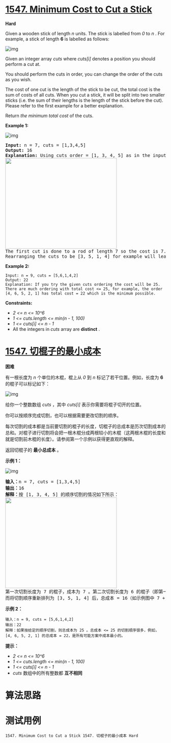 # [1547. Minimum Cost to Cut a Stick][enTitle]

**Hard**

Given a wooden stick of length  *n*  units. The stick is labelled from  *0*  to  *n* . For example, a stick of length **6**  is labelled as follows:

![img](https://assets.leetcode.com/uploads/2020/07/21/statement.jpg)

Given an integer array  *cuts*  where  *cuts[i]*  denotes a position you should perform a cut at.

You should perform the cuts in order, you can change the order of the cuts as you wish.

The cost of one cut is the length of the stick to be cut, the total cost is the sum of costs of all cuts. When you cut a stick, it will be split into two smaller sticks (i.e. the sum of their lengths is the length of the stick before the cut). Please refer to the first example for a better explanation.

Return  *the minimum total cost*  of the cuts.



**Example 1:** 

![img](https://assets.leetcode.com/uploads/2020/07/23/e1.jpg)


<pre><strong>Input:</strong> n = 7, cuts = [1,3,4,5]
<strong>Output:</strong> 16
<strong>Explanation:</strong> Using cuts order = [1, 3, 4, 5] as in the input leads to the following scenario:
<img alt="" src="https://assets.leetcode.com/uploads/2020/07/21/e11.jpg" style="width: 350px; height: 284px;">
The first cut is done to a rod of length 7 so the cost is 7. The second cut is done to a rod of length 6 (i.e. the second part of the first cut), the third is done to a rod of length 4 and the last cut is to a rod of length 3. The total cost is 7 + 6 + 4 + 3 = 20.
Rearranging the cuts to be [3, 5, 1, 4] for example will lead to a scenario with total cost = 16 (as shown in the example photo 7 + 4 + 3 + 2 = 16).</pre>

**Example 2:** 

```
Input: n = 9, cuts = [5,6,1,4,2]
Output: 22
Explanation: If you try the given cuts ordering the cost will be 25.
There are much ordering with total cost <= 25, for example, the order [4, 6, 5, 2, 1] has total cost = 22 which is the minimum possible.

```



**Constraints:** 

-  *2 <= n <= 10^6*  
-  *1 <= cuts.length <= min(n - 1, 100)*  
-  *1 <= cuts[i] <= n - 1*  
- All the integers in  *cuts*  array are **distinct** .


# [1547. 切棍子的最小成本][cnTitle]

**困难**

有一根长度为  *n*  个单位的木棍，棍上从  *0*  到  *n*  标记了若干位置。例如，长度为 **6**  的棍子可以标记如下：

![img](https://assets.leetcode-cn.com/aliyun-lc-upload/uploads/2020/08/09/statement.jpg)

给你一个整数数组  *cuts*  ，其中  *cuts[i]*  表示你需要将棍子切开的位置。

你可以按顺序完成切割，也可以根据需要更改切割的顺序。

每次切割的成本都是当前要切割的棍子的长度，切棍子的总成本是历次切割成本的总和。对棍子进行切割将会把一根木棍分成两根较小的木棍（这两根木棍的长度和就是切割前木棍的长度）。请参阅第一个示例以获得更直观的解释。

返回切棍子的 **最小总成本**  。



**示例 1：** 

![img](https://assets.leetcode-cn.com/aliyun-lc-upload/uploads/2020/08/09/e1.jpg)


<pre><strong>输入：</strong>n = 7, cuts = [1,3,4,5]
<strong>输出：</strong>16
<strong>解释：</strong>按 [1, 3, 4, 5] 的顺序切割的情况如下所示：
<img style="height: 284px; width: 350px;" src="https://assets.leetcode-cn.com/aliyun-lc-upload/uploads/2020/08/09/e11.jpg" alt="">
第一次切割长度为 7 的棍子，成本为 7 。第二次切割长度为 6 的棍子（即第一次切割得到的第二根棍子），第三次切割为长度 4 的棍子，最后切割长度为 3 的棍子。总成本为 7 + 6 + 4 + 3 = 20 。
而将切割顺序重新排列为 [3, 5, 1, 4] 后，总成本 = 16（如示例图中 7 + 4 + 3 + 2 = 16）。
</pre>

**示例 2：** 

```
输入：n = 9, cuts = [5,6,1,4,2]
输出：22
解释：如果按给定的顺序切割，则总成本为 25 。总成本 <= 25 的切割顺序很多，例如，[4, 6, 5, 2, 1] 的总成本 = 22，是所有可能方案中成本最小的。
```



**提示：** 

-  *2 <= n <= 10^6*  
-  *1 <= cuts.length <= min(n - 1, 100)*  
-  *1 <= cuts[i] <= n - 1*  
-  *cuts*  数组中的所有整数都 **互不相同** 




# 算法思路

# 测试用例
```
1547. Minimum Cost to Cut a Stick 1547. 切棍子的最小成本 Hard
```

[enTitle]: https://leetcode.com/problems/minimum-cost-to-cut-a-stick/
[cnTitle]: https://leetcode-cn.com/problems/minimum-cost-to-cut-a-stick/
